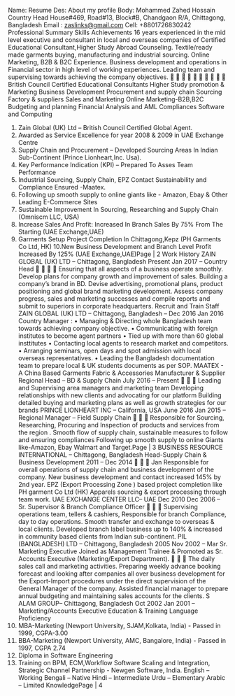 Name: Resume
Des: About my profile
Body:
Mohammed Zahed Hossain
Country Head
House#469, Road#13, Block#B, Chandgaon R/A, Chittagong,
Bangladesh
Email : zaslinks@gmail.com Cell: +8801726830242
Professional
Summary
Skills
Achievements
16 years experienced in the mid level executive and consultant in local and
overseas companies of Certified Educational Consultant,Higher Study
Abroad Counseling. Textile/ready made garments buying, manufacturing
and industrial sourcing. Online Marketing, B2B & B2C Experience. Business
development and operations in Financial sector in high level of working
experiences. Leading team and supervising towards achieving the
company objectives.










British Council Certified Educational Consultants
Higher Study promotion & Marketing
Business Development
Procurement and supply chain
Sourcing Factory & suppliers
Sales and Marketing
Online Marketing-B2B,B2C
Budgeting and planning
Financial Analysis and AML Compliances
Software and Computing
1. Zain Global (UK) Ltd – British Council Certified Global Agent.
2. Awarded as Service Excellence for year 2008 & 2009 in UAE
Exchange Centre
3. Supply Chain and Procurement – Developed Sourcing Areas In
Indian Sub-Continent (Prince Lionheart,Inc. Usa).
4. Key Performance Indication (KPI) – Prepared To Asses Team
Performance
5. Industrial Sourcing, Supply Chain, EPZ Contact Sustainability
and Compliance Ensured -Maatex.
6. Following up smooth supply to online giants like - Amazon,
Ebay & Other Leading E-Commerce Sites
7. Sustainable Improvement In Sourcing, Researching and Supply
Chain (Omniscm LLC, USA)
8. Increase Sales And Profit: Increased In Branch Sales By 75%
From The Starting (UAE Exchange,UAE)
9. Garments Setup Project Completion In Chittagong,Kepz (PH
Garments Co Ltd, HK)
10.New Business Development and Branch Level Profit Increased
By 125% (UAE Exchange,UAE)Page | 2
Work History
ZAIN GLOBAL (UK) LTD – Chittagong, Bangladesh
Present
Jan 2017 –
Country Head




Ensuring that all aspects of a business operate smoothly.
Develop plans for company growth and improvement of sales.
Building a company’s brand in BD. Devise advertising,
promotional plans, product positioning and global brand
marketing development.
Assess company progress, sales and marketing successes and
compile reports and submit to superiors in corporate
headquarters.
Recruit and Train Staff
ZAIN GLOBAL (UK) LTD – Chittagong, Bangladesh
– Dec 2016
Jan 2016
Country Manager :
• Managing & Directing whole Bangladesh team towards
achieving company objective.
• Communicating with foreign institutes to become agent
partners
• Tied up with more than 60 global insttitutes
• Contacting local agents to research market and competitors.
• Arranging seminars, open days and spot admission with local
overseas representatives.
• Leading the Bangladesh documentation team to prepare local
& UK students documents as per SOP.
MAATEX - A China Based Garments Fabric & Accessories
Manufacturer & Supplier
Regional Head – BD & Supply Chain
July 2016 – Present



Leading and Supervising area managers and marketing team
Developing relationships with new clients and advocating for our
platform
Building detailed buying and marketing plans as well as growth
strategies for our brands
PRINCE LIONHEART INC – California, USA
June 2016
Jan 2015 –
Regional Manager – Field Supply Chain



Responsible for Sourcing, Researching, Procuring and
Inspection of products and services from the region .
Smooth flow of supply chain, sustainable measures to follow
and ensuring compliances
Following up smooth supply to online Giants like-Amazon, Ebay
Walmart and Target.Page | 3
BUSINESS RESOURCE INTERNATIONAL – Chittagong, Bangladesh
Head-Supply Chain & Business Development
2011 – Dec 2014



Jan
Responsible for overall operations of supply chain and business
development of the company. New business development and
contact increased 145% by 2nd year.
EPZ (Export Processing Zone ) based project completion like PH
garment Co Ltd (HK)
Apparels sourcing & export processing through team work.
UAE EXCHANGE CENTER LLC– UAE
Dec 2010
Dec 2006 –
Sr. Supervisor & Branch Compliance Officer



Supervising operations team, tellers & cashiers,
Responsible for branch Compliance, day to day operations.
Smooth transfer and exchange to overseas & local clients.
Developed branch label business up to 140% & increased in
community based clients from Indian sub-continent.
PIL (BANGLADESH) LTD – Chittagong, Bangladesh
2005
Nov 2002 – Mar
Sr. Marketing Executive
Joined as Management Trainee & Promoted as Sr. Accounts
Executive (Marketing/Export Department).



The daily sales call and marketing activities.
Preparing weekly advance booking forecast and looking after
companies all over business development for the Export-Import
procedures under the direct supervision of the General
Manager of the company.
Assisted financial manager to prepare annual budgeting and
maintaining sales accounts for the clients.
S ALAM GROUP– Chittagong, Bangladesh
Oct 2002
Jan 2001 –
Marketing/Accounts Executive
Education &
Training
Language
Proficiency
1. MBA-Marketing (Newport University, SJAM,Kolkata, India) - Passed in
1999, CGPA-3.00
2. BBA-Marketing (Newport University, AMC, Bangalore, India) - Passed
in 1997, CGPA 2.74
3. Diploma in Software Engineering
4. Training on BPM, ECM,Workflow Software Scaling and Integration,
Strategic Channel Partnership - Newgen Software, India.
English – Working
Bengali – Native
Hindi – Intermediate
Urdu – Elementary
Arabic – Limited KnowledgePage | 4
